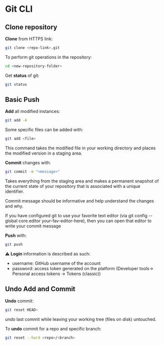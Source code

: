 # Git CLI

## Clone repository

**Clone** from HTTPS link:
```bash
git clone <repo-link>.git
```

To perform git operations in the repository:
```bash
cd <new-repository-folder>
```

Get **status** of git:
```bash
git status
```

## Basic Push

**Add** all modified instances:
```bash
git add -A 
```

Some specific files can be added with:
```bash
git add <file>
```

This command takes the modified file in your working directory and places the modified version in a staging area.

**Commit** changes with:
```bash
git commit -m "<message>"
```

Takes everything from the staging area and makes a permanent snapshot of the current state of your repository that is associated with a unique identifier.

Commit message should be informative and help understand the changes and why.

If you have configured git to use your favorite text editor (via git config --global core.editor your-fav-editor-here), then you can open that editor to write your commit message

**Push** with:
```bash
git push
```

:warning: **Login** information is described as such:
 - username: GitHub username of the account
 - password: access token generated on the platform (Developer tools-> Personal access tokens -> Tokens (classic))


## Undo Add and Commit

**Undo** commit:
```bash
git reset HEAD~
```
undo last commit while leaving your working tree (files on disk) untouched.

To **undo** commit for a repo and specific branch:
```bash
git reset --hard <repo>/<branch>
```

